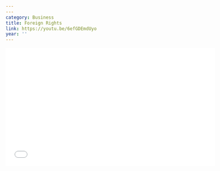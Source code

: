 ```yaml
---
---
category: Business
title: Foreign Rights
link: https://youtu.be/6efGDEmdUyo
year: ''
---
```

<iframe width="560" height="315" src="{{ page.link }}" frameborder="0" allowfullscreen></iframe>

